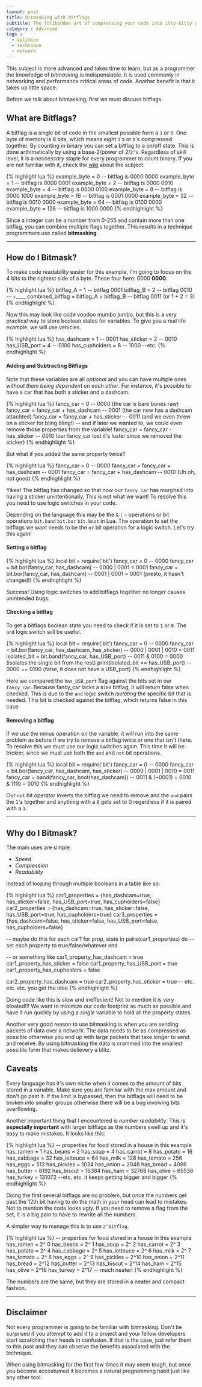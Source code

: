 ```yaml
---
layout: post
title: Bitmasking with bitflags
subtitle: The foribidden art of compressing your code into itty-bitty pieces.  Microscope not included!
category : Advanced
tags :  
  - optimize
  - technique
  - network
---
```


This subject is more advanced and takes time to learn, but as a programmer the knowledge of *bitmasking* is indispensiable.  It is used commonly in networking and performance critical areas of code.  Another benefit is that it takes up little space.  

Before we talk about bitmasking, first we must discuss bitflags.

## What are Bitflags?

A bitflag is a single bit of code in the smallest possible form a `1` or `0`.  One byte of memory is 8 bits, which means eight `1`'s or `0`'s compressed together.  By counting in binary you can set a bitflag to a on/off state.  This is done arthimetically by using a base-2/power of 2/`2^x`.  Regardless of skill level, it is a *neccessary* staple for every programmer to count binary.  If you are not familiar with it, check the [wiki](https://en.wikipedia.org/wiki/Binary_number#Counting_in_binary) about the subject.  

{% highlight lua %}
example_byte =   0 -- bitflag is 0000 0000
example_byte =   1 -- bitflag is 0000 0001 
example_byte =   2 -- bitflag is 0000 0010
example_byte =   4 -- bitflag is 0000 0100
example_byte =   8 -- bitflag is 0000 1000
example_byte =  16 -- bitflag is 0001 0000
example_byte =  32 -- bitflag is 0010 0000
example_byte =  64 -- bitflag is 0100 0000
example_byte = 128 -- bitflag is 1000 0000
{% endhighlight %}  

Since a integer can be a number from 0-255 and contain more than one bitflag, you can combine multiple flags together.  This results in a technique programmers use called **bitmasking**.

---

## How do I Bitmask?

To make code readability easier for this example, I'm going to focus on the 4 bits to the rightest side of a byte.  These four here: 0000 **0000**.

{% highlight lua %}
bitflag_A =   1                          -- bitflag 0001 
bitflag_B =   2                          -- bitflag 0010
                                         --        +____
combined_bitflag = bitflag_A + bitflag_B -- bitflag 0011 (or 1 + 2 = 3) 
{% endhighlight %}

Now this may look like code voodoo mumbo jumbo, but this is a very practical way to store boolean states for variables.  To give you a real life example, we will use vehicles.

{% highlight lua %}
has_dashcam =    1    -- 0001
has_sticker =    2    -- 0010
has_USB_port =   4    -- 0100
has_cupholders = 8    -- 1000
--etc.
{% endhighlight %}

#### Adding and Subtracting Bitflags

Note that these variables are all *optional* and you can have multiple ones *without them being dependent on each other*.  For instance, it's possible to have a car that has both a sticker and a dashcam.

{% highlight lua %}
fancy_car = 0                          -- 0000 (the car is bare bones raw)
fancy_car = fancy_car + has_dashcam    -- 0001 (the car now has a dashcam attachted)
fancy_car = fancy_car + has_sticker    -- 0011 (and we even threw on a sticker for bling bling!)
-- and if later we wanted to, we could even remove those properties from the variable!
fancy_car = fancy_car - has_sticker    -- 0010 (our fancy_car lost it's luster since we removed the sticker)
{% endhighlight %}

But what if you added the same property twice?  

{% highlight lua %}
fancy_car = 0                       -- 0000
fancy_car = fancy_car + has_dashcam -- 0001
fancy_car = fancy_car + has_dashcam -- 0010 (Uh oh, not good)
{% endhighlight %}

Yikes!  The bitflag has changed so that now our `fancy_car` has morphed into having a sticker unintentionally.  This is not what we want!  To resolve this you need to use logic switches in your code.  

Depending on the language this may be the `&` `|` `~` operations or bit operations `bit.band` `bit.bor` `bit.bnot` in Lua.  The operation to set the bitflags we want needs to be the `or` bit operation for a logic switch.  Let's try this again!

#### Setting a bitflag

{% highlight lua %}
local bit = require('bit')
fancy_car = 0                               -- 0000
fancy_car = bit.bor(fancy_car, has_dashcam) -- 0000 | 0001 = 0001
fancy_car = bit.bor(fancy_car, has_dashcam) -- 0001 | 0001 = 0001 (presto, it hasn't changed!)
{% endhighlight %}

Success!  Using logic switches to add bitflags together no longer causes unintended bugs.

#### Checking a bitflag

To get a bitflags boolean state you need to check if it is set to `1` or `0`. The `and` logic switch will be useful.

{% highlight lua %}
local bit = require('bit')
fancy_car = 0                                            -- 0000
fancy_car = bit.bor(fancy_car, has_dashcam, has_sticker) -- 0000 | 0001 | 0010 = 0011
isolated_bit = bit.band(fancy_car, has_USB_port)         -- 0011 & 0100 = 0000 (isolates the single bit from the rest)
print(isolated_bit == has_USB_port)                      -- 0000 == 0100 (false, it does not have a USB_port)
{% endhighlight %}

Here we compared the `has_USB_port` flag against the bits set in our `fancy_car`.  Because fancy_car lacks a `0100` bitflag, it will return false when checked.  This is due to the `and` logic switch *isolating* the specific bit that is needed.  This bit is checked against the bitflag, which returns false in this case. 

#### Removing a bitflag

If we use the minus operation on the variable, it will run into the same problem as before if we try to remove a bitflag twice or one that isn't there.  To resolve this we must use our logic switches again.  This time it will be trickier, since we must use both the `and` and `not` bit operations.

{% highlight lua %}
local bit = require('bit')
fancy_car = 0                                            -- 0000
fancy_car = bit.bor(fancy_car, has_dashcam, has_sticker) -- 0000 | 0001 | 0010 = 0011
fancy_car = band(fancy_car, bnot(has_dashcam))           -- 0011 & (~0001) = 0010 & 1110 = 0010
{% endhighlight %}

Our `not` bit operator inverts the bitflag we need to remove and the `and` pairs the `1`'s together and anything with a `0` gets set to 0 regardless if it is paired with a `1`.

---

## Why do I Bitmask?

The main uses are simple: 
- *Speed*
- *Compression*
- *Readability*

Instead of looping through multiple booleans in a table like so:

{% highlight lua %}
car1_properties = {has_dashcam=true, has_sticker=false, has_USB_port=true, has_cupholders=false}
car2_properties = {has_dashcam=true, has_sticker=false, has_USB_port=true, has_cupholders=true}
car3_properties = {has_dashcam=false, has_sticker=false, has_USB_port=false, has_cupholders=false}

-- maybe do this for each car?
for prop, state in pairs(car1_properties) do
  -- set each property to true/false/whatever
end

-- or something like
car1_property_has_dashcam = true
car1_property_has_sticker = false
car1_property_has_USB_port = true
car1_property_has_cupholders = false

car2_property_has_dashcam = true
car2_property_has_sticker = true
-- etc. etc. etc. you get the idea
{% endhighlight %}

Doing code like this is slow and ineffecient!  Not to mention it is very bloated!!!  We want to minimize our code footprint as much as possible and have it run quickly by using a *single* variable to hold all the property states.  

Another very good reason to use bitmasking is when you are sending packets of data over a network.  The data needs to be as compressed as possible otherwise you end up with large packets that take longer to send and receive.  By using bitmasking the data is crammed into the smallest possible form that makes delievery a blitz.

## Caveats 

Every language has it's own niche when it comes to the amount of bits stored in a variable.  Make sure you are familiar with the max amount and don't go past it.  If the limit is bypassed, then the bitflags will need to be broken into smaller groups otherwise there will be a bug involving bits overflowing. 

Another important thing that I encountered is *number readability*.  This is **especially important** with larger bitflags as the numbers swell up and it's easy to make mistakes.  It looks like this:

{% highlight lua %}
-- properties for food stored in a house in this example
has_ramen =        1
has_beans =        2
has_soup =         4
has_carrot =       8
has_potato =      16
has_cabbage =     32
has_letteuce =    64
has_milk =       128
has_tomato =     256
has_eggs =       512
has_pickles =   1024
has_onion =     2048
has_bread =     4096
has_butter =    8192
has_biscut =   16384
has_ham =      32768
has_olive =    65536
has_turkey =  131072
--etc. etc.  it keeps getting bigger and bigger
{% endhighlight %}

Doing the first several bitflags are no problem, but once the numbers get past the 12th bit having to do the math in your head can lead to mistakes.  Not to mention the code looks ugly.  If you need to remove a flag from the set, it is a big pain to have to rewrite all the numbers.  

A simpler way to manage this is to use `2^bitflag`. 

{% highlight lua %}
-- properties for food stored in a house in this example
has_ramen =        2^ 0
has_beans =        2^ 1
has_soup =         2^ 2
has_carrot =       2^ 3
has_potato =       2^ 4
has_cabbage =      2^ 5
has_letteuce =     2^ 6
has_milk =         2^ 7
has_tomato =       2^ 8
has_eggs =         2^ 9
has_pickles =      2^10
has_onion =        2^11
has_bread =        2^12
has_butter =       2^13
has_biscut =       2^14
has_ham =          2^15
has_olive =        2^16
has_turkey =       2^17
-- much neater!
{% endhighlight %}

The numbers are the same, but they are stored in a neater and compact fashion.

---

## Disclaimer

Not every programmer is going to be familiar with bitmasking.  Don't be surprised if you attempt to add it to a project and your fellow developers start scratching their heads in confusion.  If that is the case, just refer them to this post and they can observe the benefits associated with the technique.  

When using bitmasking for the first few times it may seem tough, but once you become accostumed it becomes a natural programming habit just like any other tool.